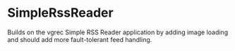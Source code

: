 # SimpleRssReader

Builds on the vgrec Simple RSS Reader application by adding image loading and should add more fault-tolerant feed handling.
